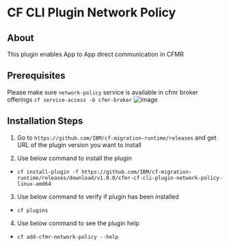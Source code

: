 # CF CLI Plugin Network Policy

## About
This plugin enables App to App direct communication in CFMR

## Prerequisites
Please make sure `network-policy` service is available in cfmr broker offerings
`cf service-access -b cfmr-broker`
![image](https://user-images.githubusercontent.com/84785003/130772976-1b0246a0-44fd-4f17-afdb-1fff84f1cab5.png)

## Installation Steps
1. Go to `https://github.com/IBM/cf-migration-runtime/releases` and get URL of the plugin version you want to install

2. Use below command to install the plugin
- `cf install-plugin -f https://github.com/IBM/cf-migration-runtime/releases/download/v1.0.0/cfmr-cf-cli-plugin-network-policy-linux-amd64`

3. Use below command to verify if plugin has been installed
- `cf plugins`

4. Use below command to see the plugin help
- `cf add-cfmr-network-policy --help`